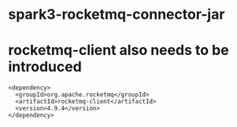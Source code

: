 # spark3-rocketmq-connector-jar

# rocketmq-client also needs to be introduced
    <dependency>
      <groupId>org.apache.rocketmq</groupId>
      <artifactId>rocketmq-client</artifactId>
      <version>4.9.4</version>
    </dependency>
